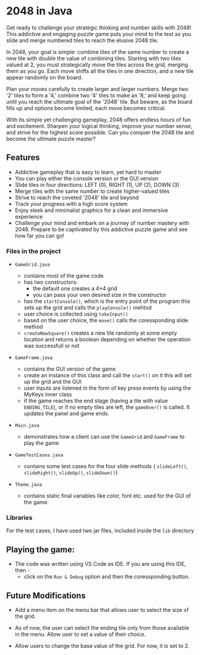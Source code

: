 # 2048 in Java

Get ready to challenge your strategic thinking and number skills with 2048! This addictive and engaging puzzle game puts your mind to the test as you slide and merge numbered tiles to reach the elusive 2048 tile.

In 2048, your goal is simple: combine tiles of the same number to create a new tile with double the value of combining tiles. Starting with two tiles valued at 2, you must strategically move the tiles across the grid, merging them as you go. Each move shifts all the tiles in one direction, and a new tile appear randomly on the board.

Plan your moves carefully to create larger and larger numbers. Merge two '2' tiles to form a '4,' combine two '4' tiles to make an '8,' and keep going until you reach the ultimate goal of the '2048' tile. But beware, as the board fills up and options become limited, each move becomes critical.

With its simple yet challenging gameplay, 2048 offers endless hours of fun and excitement. Sharpen your logical thinking, improve your number sense, and strive for the highest score possible. Can you conquer the 2048 tile and become the ultimate puzzle master?

## Features

- Addictive gameplay that is easy to learn, yet hard to master
- You can play either the console version or the GUI version
- Slide tiles in four directions: LEFT (0), RIGHT (1), UP (2), DOWN (3)
- Merge tiles with the same number to create higher-valued tiles
- Strive to reach the coveted '2048' tile and beyond
- Track your progress with a high score system
- Enjoy sleek and minimalist graphics for a clean and immersive experience
- Challenge your mind and embark on a journey of number mastery with 2048. Prepare to be captivated by this addictive puzzle game and see how far you can go!

### Files in the project

- `GameGrid.java`
    - contains most of the game code
    - has two constructors: 
        - the default one creates a 4*4 grid
        - you can pass your own desired size in the constructor
    - has the `startConsole()`, which is the entry point of the program
      this sets up the grid and calls the `playConsole()` mehtod
    - user choice is collected using `takeInput()`
    - based on the user choice, the `move()` calls the coressponding slide method
    - `createNewSquare()` creates a new tile randomly at some empty location and returns a boolean
      depending on whether the operation was successfull or not
    
- `GameFrame.java`
    - contains the GUI version of the game
    - create an instance of this class and call the `start()` on it
      this will set up the grid and the GUI
    - user inputs are listened in the form of key press events by using the MyKeys inner class
    - if the game reaches the end stage (having a tile with value `ENDING_TILE`), or if no empty tiles are left,
      the `gameOver()` is called. It updates the panel and game ends.

- `Main.java`
    - demonstrates how a client can use the `GameGrid` and `GameFrame` to play the game 

- `GameTestCases.java`
    - contains some test cases for the four slide methods { `slideLeft()`, `slideRight()`, `slideUp()`, `slideDown()`}

- `Theme.java`
    - contains static final variables like color, font etc. used for the GUI of the game.

### Libraries

For the test cases, I have used two jar files, included inside the `lib` directory

## Playing the game:
- The code was written using VS Code as IDE. If you are using this IDE, then - 
    - click on the `Run & Debug` option and then the coressponding button.

## Future Modifications

- Add a menu item on the menu bar that allows user to select the size of the grid.

- As of now, the user can select the ending tile only from those available in the menu. Allow user to set a value of their choice.

- Allow users to change the base value of the grid. For now, it is set to 2.